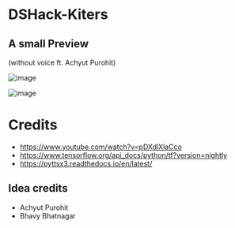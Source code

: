 # DSHack-Kiters

## A small Preview
(without voice ft. Achyut Purohit)

![image](https://user-images.githubusercontent.com/106025754/188301323-46ab7c1b-87b9-4817-8862-7ce5c7899f97.png)

![image](https://user-images.githubusercontent.com/106025754/188301384-84834f3b-72a5-42a7-a66a-f31f8de7dadd.png)


# Credits
  * https://www.youtube.com/watch?v=pDXdlXlaCco
  * https://www.tensorflow.org/api_docs/python/tf?version=nightly
  * https://pyttsx3.readthedocs.io/en/latest/
 ## Idea credits
  * Achyut Purohit
  * Bhavy Bhatnagar
